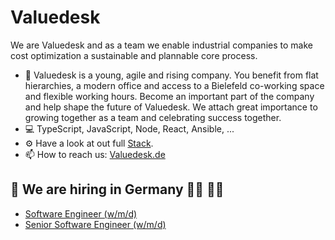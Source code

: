# Valuedesk

We are Valuedesk and as a team we enable industrial companies to make cost optimization a sustainable and plannable core process.

- 🏡 Valuedesk is a young, agile and rising company. You benefit from flat hierarchies, a modern office and access to a Bielefeld co-working space and flexible working hours. Become an important part of the company and help shape the future of Valuedesk. We attach great importance to growing together as a team and celebrating success together.
- 💻 TypeScript, JavaScript, Node, React, Ansible, ...
- ⚙ Have a look at out full [Stack](https://stackshare.io/valuedesk/valuedesk).
- 📫 How to reach us: [Valuedesk.de](https://www.valuedesk.de/)

## 👀 We are hiring in Germany 👩‍💻 👨‍💻

- [Software Engineer (w/m/d)](https://www.valuedesk.de/software-engineer-w-m-d/?lang=en)
- [Senior Software Engineer (w/m/d)](https://www.valuedesk.de/en-senior-software-engineer-w-m-d/?lang=en)
